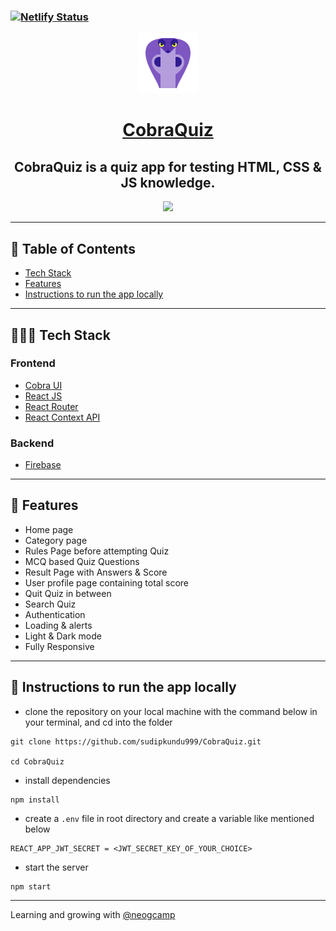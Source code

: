 
### [![Netlify Status](https://api.netlify.com/api/v1/badges/06d48ad6-3022-4603-8036-a066cce2b4ae/deploy-status)](https://app.netlify.com/sites/cobra-quiz/deploys)


<div align="center">

<img alt="logo" src="public\images\logo.png" />

# [CobraQuiz](https://cobra-quiz.netlify.app/)

## CobraQuiz is a quiz app for testing HTML, CSS & JS knowledge.

![](./showcase.gif)

</div>

---

## 📕 Table of Contents

- [Tech Stack](#-tech-stack)
- [Features](#-features)
- [Instructions to run the app locally](#-instructions-to-run-the-app-locally)

---

## 👨🏻‍💻 Tech Stack

### Frontend

- [Cobra UI](https://cobra-ui.netlify.app/)
- [React JS](https://reactjs.org/)
- [React Router](https://reactrouter.com/)
- [React Context API](https://reactjs.org/docs/context.html)

### Backend

- [Firebase](https://firebase.google.com/)

---

## 🚀 Features

- Home page
- Category page
- Rules Page before attempting Quiz
- MCQ based Quiz Questions
- Result Page with Answers & Score
- User profile page containing total score
- Quit Quiz in between
- Search Quiz
- Authentication
- Loading & alerts
- Light & Dark mode
- Fully Responsive

---

## 🔌 Instructions to run the app locally

- clone the repository on your local machine with the command below in your terminal, and cd into the folder

```
git clone https://github.com/sudipkundu999/CobraQuiz.git

cd CobraQuiz
```

- install dependencies

```
npm install
```

- create a `.env` file in root directory and create a variable like mentioned below

```
REACT_APP_JWT_SECRET = <JWT_SECRET_KEY_OF_YOUR_CHOICE>
```

- start the server

```
npm start
```

---

Learning and growing with [@neogcamp](https://github.com/neogcamp)
